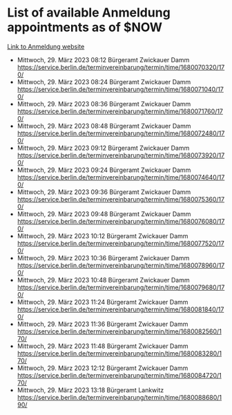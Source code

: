 # List of available Anmeldung appointments as of $NOW
[Link to Anmeldung website](https://service.berlin.de/terminvereinbarung/termin/tag.php?termin=1&anliegen[]=120686&dienstleisterlist=122210,122217,327316,122219,327312,122227,327314,122231,327346,122243,327348,122254,122252,329742,122260,329745,122262,329748,122271,327278,122273,327274,122277,327276,330436,122280,327294,122282,327290,122284,327292,122291,327270,122285,327266,122286,327264,122296,327268,150230,329760,122297,327286,122294,327284,122312,329763,122314,329775,122304,327330,122311,327334,122309,327332,317869,122281,327352,122279,329772,122283,122276,327324,122274,327326,122267,329766,122246,327318,122251,327320,122257,327322,122208,327298,122226,327300&herkunft=http%3A%2F%2Fservice.berlin.de%2Fdienstleistung%2F120686%2F)
- Mittwoch, 29. März 2023 08:12 Bürgeramt Zwickauer Damm https://service.berlin.de/terminvereinbarung/termin/time/1680070320/170/
- Mittwoch, 29. März 2023 08:24 Bürgeramt Zwickauer Damm https://service.berlin.de/terminvereinbarung/termin/time/1680071040/170/
- Mittwoch, 29. März 2023 08:36 Bürgeramt Zwickauer Damm https://service.berlin.de/terminvereinbarung/termin/time/1680071760/170/
- Mittwoch, 29. März 2023 08:48 Bürgeramt Zwickauer Damm https://service.berlin.de/terminvereinbarung/termin/time/1680072480/170/
- Mittwoch, 29. März 2023 09:12 Bürgeramt Zwickauer Damm https://service.berlin.de/terminvereinbarung/termin/time/1680073920/170/
- Mittwoch, 29. März 2023 09:24 Bürgeramt Zwickauer Damm https://service.berlin.de/terminvereinbarung/termin/time/1680074640/170/
- Mittwoch, 29. März 2023 09:36 Bürgeramt Zwickauer Damm https://service.berlin.de/terminvereinbarung/termin/time/1680075360/170/
- Mittwoch, 29. März 2023 09:48 Bürgeramt Zwickauer Damm https://service.berlin.de/terminvereinbarung/termin/time/1680076080/170/
- Mittwoch, 29. März 2023 10:12 Bürgeramt Zwickauer Damm https://service.berlin.de/terminvereinbarung/termin/time/1680077520/170/
- Mittwoch, 29. März 2023 10:36 Bürgeramt Zwickauer Damm https://service.berlin.de/terminvereinbarung/termin/time/1680078960/170/
- Mittwoch, 29. März 2023 10:48 Bürgeramt Zwickauer Damm https://service.berlin.de/terminvereinbarung/termin/time/1680079680/170/
- Mittwoch, 29. März 2023 11:24 Bürgeramt Zwickauer Damm https://service.berlin.de/terminvereinbarung/termin/time/1680081840/170/
- Mittwoch, 29. März 2023 11:36 Bürgeramt Zwickauer Damm https://service.berlin.de/terminvereinbarung/termin/time/1680082560/170/
- Mittwoch, 29. März 2023 11:48 Bürgeramt Zwickauer Damm https://service.berlin.de/terminvereinbarung/termin/time/1680083280/170/
- Mittwoch, 29. März 2023 12:12 Bürgeramt Zwickauer Damm https://service.berlin.de/terminvereinbarung/termin/time/1680084720/170/
- Mittwoch, 29. März 2023 13:18 Bürgeramt Lankwitz https://service.berlin.de/terminvereinbarung/termin/time/1680088680/190/
